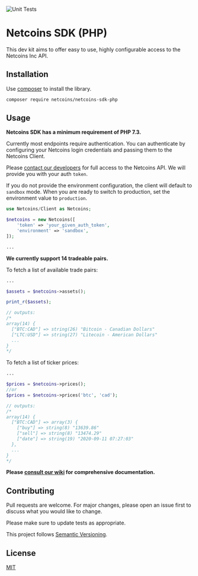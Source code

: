 ![Unit Tests](https://github.com/netcoins/netcoins-sdk-php/workflows/Run%20Tests/badge.svg)

# Netcoins SDK (PHP)

This dev kit aims to offer easy to use, highly configurable access to the Netcoins Inc API.

## Installation

Use [composer](https://getcomposer.org/download/) to install the library.

```bash
composer require netcoins/netcoins-sdk-php
```

## Usage

**Netcoins SDK has a minimum requirement of PHP 7.3.**

Currently most endpoints require authentication. You can authenticate by configuring your Netcoins login credentials and passing them to the Netcoins Client.

Please [contact our developers](#) for full access to the Netcoins API. We will provide you with your auth `token`.

If you do not provide the environment configuration, the client will default to `sandbox` mode. When you are ready to switch to production, set the environment value to `production`.

```php
use Netcoins/Client as Netcoins;

$netcoins = new Netcoins([
    'token' => 'your_given_auth_token',
    'environment' => 'sandbox',
]);

...
```

**We currently support 14 tradeable pairs.**

To fetch a list of available trade pairs:

```php
...

$assets = $netcoins->assets();

print_r($assets);

// outputs:
/*
array(14) {
  ["BTC:CAD"] => string(26) "Bitcoin - Canadian Dollars"
  ["LTC:USD"] => string(27) "Litecoin - American Dollars"
  ...
}
*/
```

To fetch a list of ticker prices:

```php
...

$prices = $netcoins->prices();
//or
$prices = $netcoins->prices('btc', 'cad');

// outputs:
/*
array(14) {
  ["BTC:CAD"] => array(3) {
    ["buy"] => string(8) "13639.86"
    ["sell"] => string(8) "13474.29"
    ["date"] => string(19) "2020-09-11 07:27:03"
  },
  ...
}
*/
```

**Please [consult our wiki](https://github.com/netcoins/netcoins-sdk-php/wiki) for comprehensive documentation.**

## Contributing
Pull requests are welcome. For major changes, please open an issue first to discuss what you would like to change.

Please make sure to update tests as appropriate.

This project follows [Semantic Versioning](https://semver.org/spec/v2.0.0.html).

## License
[MIT](https://choosealicense.com/licenses/mit/)
